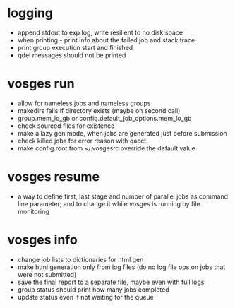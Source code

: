 # logging
- append stdout to exp log, write resilient to no disk space
- when printing - print info about the failed job and stack trace
- print group execution start and finished
- qdel messages should not be printed

# vosges run
- allow for nameless jobs and nameless groups
- makedirs fails if directory exists (maybe on second call)
- group.mem_lo_gb or config.default_job_options.mem_lo_gb
- check sourced files for existence
- make a lazy gen mode, when jobs are generated just before submission
- check killed jobs for error reason with qacct
- make config.root from ~/.vosgesrc override the default value

# vosges resume
- a way to define first, last stage and number of parallel jobs as command line parameter; and to change it while vosges is running by file monitoring

# vosges info
- change job lists to dictionaries for html gen
- make html generation only from log files (do no log file ops on jobs that were not submitted)
- save the final report to a separate file, maybe even with full logs
- group status should print how many jobs completed
- update status even if not waiting for the queue

